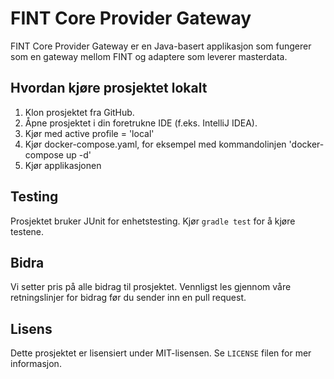 # FINT Core Provider Gateway

FINT Core Provider Gateway er en Java-basert applikasjon som fungerer som en gateway mellom FINT og adaptere som leverer masterdata.

## Hvordan kjøre prosjektet lokalt

1. Klon prosjektet fra GitHub.
2. Åpne prosjektet i din foretrukne IDE (f.eks. IntelliJ IDEA).
3. Kjør med active profile = 'local'
4. Kjør docker-compose.yaml, for eksempel med kommandolinjen 'docker-compose up -d'
3. Kjør applikasjonen

## Testing

Prosjektet bruker JUnit for enhetstesting. Kjør `gradle test` for å kjøre testene.

## Bidra

Vi setter pris på alle bidrag til prosjektet. Vennligst les gjennom våre retningslinjer for bidrag før du sender inn en pull request.

## Lisens

Dette prosjektet er lisensiert under MIT-lisensen. Se `LICENSE` filen for mer informasjon.